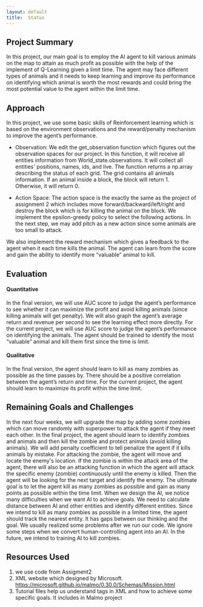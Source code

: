 ```yaml
---
layout: default
title:  Status
---
```


## Project Summary
In this project, our main goal is to employ the AI agent to kill various animals on the map to attain as much profit as possible with the help of the implement of Q-Learning given a limit time. The agent may face different types of animals and it needs to keep learning and improve its performance on identifying which animal is worth the most rewards and could bring the most potential value to the agent within the limit time.

## Approach
In this project, we use some basic skills of Reinforcement learning which is based on the environment observations and the reward/penalty mechanism to improve the agent’s performance.  

- Observation: We edit the get_observation function which figures out the observation spaces for our project. In this function, it will receive all entities information from World_state.observations. It will collect all entities' positions, names, ids, and live. The function returns a np.array describing the status of each grid. The grid contains all animals information. If an animal inside a block, the block will return 1. Otherwise, it will return 0. 

- Action Space: The action space is the exactly the same as the project of assignment 2 which includes move forward/backward/left/right and destroy the block which is for killing the animal on the block. We implement the epsilon-greedy policy to select the following actions.  In the next step, we may add pitch as a new action since some animals are too small to attack. 


We also implement the reward mechanism which gives a feedback to the agent when it each time kills the animal. The agent can learn from the score and gain the ability to identify more “valuable” animal to kill.  



## Evaluation
#### Quantitative
In the final version, we will use AUC score to judge the agent’s performance to see whether it can maximize the profit and avoid killing animals (since killing animals will get penalty). 
We will also graph the agent’s average return and revenue per second to see the learning effect more directly. 
For the current project, we will use AUC score to judge the agent’s performance on identifying the animals. The agent should be trained to identify the most “valuable” animal and kill them first since the time is limit. 

#### Qualitative
In the final version, the agent should learn to kill as many zombies as possible as the time passes by. There should be a positive correlation between the agent’s return and time.
For the current project, the agent should learn to maximize its profit within the time limit. 

## Remaining Goals and Challenges
In the next four weeks, we will upgrade the map by adding some zombies which can move randomly with superpower to attack the agent if they meet each other. In the final project, the agent should learn to identify zombies and animals and then kill the zombie and protect animals (avoid killing animals). We will add penalty coefficient to tell penalize the agent if it kills animals by mistake. For attacking the zombie, the agent will move and locate the enemy's location. If the zombie is within the attack area of the agent, there will also be an attacking function in which the agent will attack the specific enemy (zombie) continuously until the enemy is killed. Then the agent will be looking for the next target and identify the enemy. The ultimate goal is to let the agent kill as many zombies as possible and gain as many points as possible within the time limit. When we design the AI, we notice many difficulties when we want AI to achieve goals. We need to calculate distance between AI and other entities and identify different entities. Since we intend to kill as many zombies as possible in a limited time, the agent should track the nearest entity. It has gaps between our thinking and the goal. We usually realized some problems after we run our code. We ignore some steps when we convert human-controlling agent into an AI. In the future, we intend to training AI to kill zombies. 

## Resources Used
1. we use code from Assigment2
2. XML website which designed by Microsoft. https://microsoft.github.io/malmo/0.30.0/Schemas/Mission.html
3. Tutorial files help us understand tags in XML and how to achieve some specific goals. It includes in Malmo project
